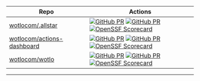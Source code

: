 | Repo | Actions |
| --- | --- |
| [wotlocom/.allstar](https://github.com/wotlocom/.allstar) | [![GitHub PR](https://img.shields.io/github/issues/wotlocom/.allstar.svg)](https://gitHub.com/wotlocom/.allstar/issues) [![GitHub PR](https://img.shields.io/github/issues-pr/wotlocom/.allstar.svg)](https://gitHub.com/wotlocom/.allstar/pulls) [![OpenSSF Scorecard](https://api.securityscorecards.dev/projects/github.com/wotlocom/.allstar/badge)](https://securityscorecards.dev/viewer/?uri=github.com/wotlocom/.allstar) |
| [wotlocom/actions-dashboard](https://github.com/wotlocom/actions-dashboard) | [![GitHub PR](https://img.shields.io/github/issues/wotlocom/actions-dashboard.svg)](https://gitHub.com/wotlocom/actions-dashboard/issues) [![GitHub PR](https://img.shields.io/github/issues-pr/wotlocom/actions-dashboard.svg)](https://gitHub.com/wotlocom/actions-dashboard/pulls) [![OpenSSF Scorecard](https://api.securityscorecards.dev/projects/github.com/wotlocom/actions-dashboard/badge)](https://securityscorecards.dev/viewer/?uri=github.com/wotlocom/actions-dashboard) |
| [wotlocom/wotlo](https://github.com/wotlocom/wotlo) | [![GitHub PR](https://img.shields.io/github/issues/wotlocom/wotlo.svg)](https://gitHub.com/wotlocom/wotlo/issues) [![GitHub PR](https://img.shields.io/github/issues-pr/wotlocom/wotlo.svg)](https://gitHub.com/wotlocom/wotlo/pulls) [![OpenSSF Scorecard](https://api.securityscorecards.dev/projects/github.com/wotlocom/wotlo/badge)](https://securityscorecards.dev/viewer/?uri=github.com/wotlocom/wotlo) |
---


